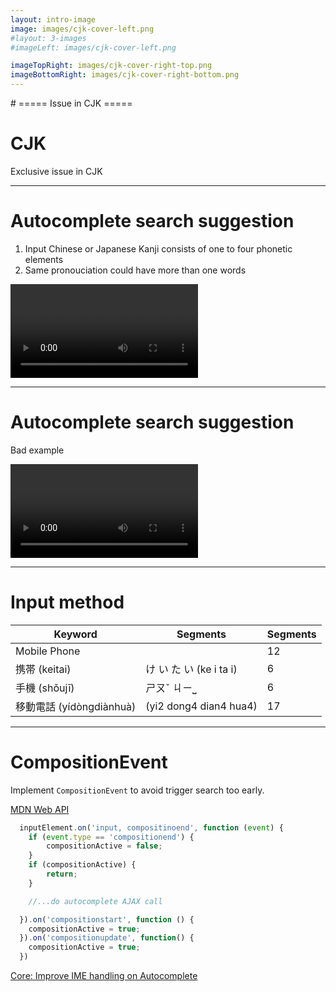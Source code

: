 ```yaml
---
layout: intro-image
image: images/cjk-cover-left.png
#layout: 3-images
#imageLeft: images/cjk-cover-left.png

imageTopRight: images/cjk-cover-right-top.png
imageBottomRight: images/cjk-cover-right-bottom.png
---
```


<div class="hidden">
# ===== Issue in CJK =====
</div>

<div class="absolute top-10">
  <span class="font-700">

  </span>
</div>

<div class="absolute bottom-10">
  <h1>CJK</h1>
  <p>Exclusive issue in CJK</p>
</div>

<!--
background image: Photo by Edho Pratama on Unsplash
https://unsplash.com/photos/T6fDN60bMWY
-->

<!--
-->

---

# Autocomplete search suggestion

1. Input Chinese or Japanese Kanji consists of one to four phonetic elements
2. Same pronouciation could have more than one words

<video controls>
  <source src="https://d.pr/v/vjS5Xr+" type="video/mp4" />
</video>
<!-- Configuration 
composition events https://github.com/oist/oist-www/issues94#issuecomment-1009660884
-->

---

# Autocomplete search suggestion

Bad example

<video controls>
  <source src="https://d.pr/v/SyI343+" type="video/mp4" />
</video>

<!-- Configuration 
composition events https://github.com/oist/oist-www/issues94#issuecomment-1009660884
-->

---

# Input method

| Keyword      | Segments      | Segments |
| ------------ | ------------- | -------- |
| Mobile Phone | | 12 |
| 携帯 (keitai) | け い た い (ke i ta i) | 6 |
| 手機 (shǒujī) | ㄕㄡˇ ㄐㄧ⎵ | 6 |
| 移動電話 (yídòngdiànhuà)| (yi2 dong4 dian4 hua4) | 17 |

---

# CompositionEvent 

Implement `CompositionEvent` to avoid trigger search too early.

[MDN Web API](https://developer.mozilla.org/en-US/docs/Web/API/CompositionEvent)

```javascript { }
  inputElement.on('input, compositinoend', function (event) {
    if (event.type == 'compositionend') {
        compositionActive = false;
    }
    if (compositionActive) {
        return;
    }

    //...do autocomplete AJAX call

  }).on('compositionstart', function () {
    compositionActive = true;
  }).on('compositionupdate', function() {
    compositionActive = true;
  })
```

[Core: Improve IME handling on Autocomplete](https://www.drupal.org/project/drupal/issues/2823589)
<!-- 
  // TODO find the trace of autocomplete js in Drupal 8 or even 7
  how did Drupal handle the composition events before.
  Japaense user gets angry when the form is submitting while confirming the kanji words.

  [Improve IME handling on Autocomplete](https://www.drupal.org/project/drupal/issues/2823589)
  

-->
<!--
(function ($) {
  'use strict';
  const autocompleteDropdownSelector = '.oist-search-form ul';
  Drupal.behaviors.searchAutocomplete = {
    attach: function (context, settings) {
      $('.oist-search-form input').once('autocomplete').on('input', function () {
        const keyword = $(this).val();
        $(autocompleteDropdownSelector).remove();
        if (keyword.length < 2) {
          return;
        }
        $.ajax({
          url: settings.searchBaseUrl + encodeURIComponent(keyword) + '?sort=relevancy&order=desc&number=5&language=' + settings.language + '&startdate=&enddate=&preview=5',
          crossDomain: true,
          success: function (data) {
            // $(autocompleteDropdownSelector).remove();
            var results = '<div class="search-result-list bg-white px-4">';
            results += '<ul class="border-t border-gray-400 w-full pt-2">';
            for (var i in data) {
              if (data[i].site === 'www' || data[i].site === 'main') {
                results += '<li class="pb-3"><a class="text-gray-700 underline js-search-autocomplete ' + data[i].site + '" href="' + data[i].link + '">' + data[i].title + '</a></li>';
              }
              else {
                results += '<li class="pb-3"><a class="flex items-center gap-x-2 text-gray-700 js-search-autocomplete ' + data[i].site + '" href="' + data[i].link + '"><i class="fa fa-external-link" aria-hidden="true"></i><span class="underline">' + data[i].title + '</span></a></li>';
              }
            }
            results += '</ul></div>';
            if ($('.oist-mobile-search').hasClass('active')) {
              $('.oist-mobile-search .oist-search-results-attach').after(results);
            }
            else {
              $('.oist-desktop-search').after(results);
            }
          },
        });
      }).focusout(function () {
        // Generally when we lose focus from the search box,
        // we would like to hide the suggestions.
        // However, if the user clicks on a result, if we remove the markup
        // the click would fail. That's why we make this exception for the link
        // clicks.
        var selected = $('.js-search-autocomplete:hover');
        if (selected.length) {
          return;
        }
        // $(autocompleteDropdownSelector).remove();
      });
    }
  };
})(jQuery);
-->

<!--
    // When entering Japanese text, we would like to wait until the word
    // is entered. This can be done using a set of special Javascript
    // events.
    // @see https://caniuse.com/?search=compositionstart
-->

